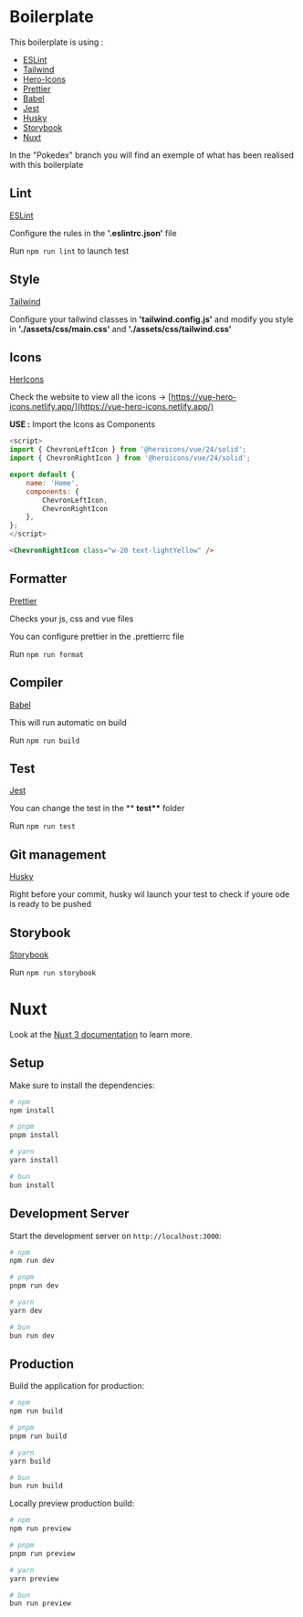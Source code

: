 # Boilerplate

This boilerplate is using :

- [ESLint](#lint)
- [Tailwind](#style)
- [Hero-Icons](#icons)
- [Prettier](#formatter)
- [Babel](#compiler)
- [Jest](#test)
- [Husky](#compiler)
- [Storybook](#stoybook)
- [Nuxt](#git-management)

In the "Pokedex" branch you will find an exemple of what has been realised with this boilerplate

## Lint

[ESLint](https://eslint.org/docs/latest/use/getting-started)

Configure the rules in the **'.eslintrc.json'** file

Run `npm run lint` to launch test

## Style

[Tailwind](https://tailwindcss.com/docs/installation)

Configure your tailwind classes in **'tailwind.config.js'** and modify you style in **'./assets/css/main.css'** and **'./assets/css/tailwind.css'**

## Icons

[HerIcons](https://vue-hero-icons.netlify.app/)

Check the website to view all the icons -> [https://vue-hero-icons.netlify.app/](https://vue-hero-icons.netlify.app/)

**USE :** Import the Icons as Components

```js
<script>
import { ChevronLeftIcon } from '@heroicons/vue/24/solid';
import { ChevronRightIcon } from '@heroicons/vue/24/solid';

export default {
    name: 'Home',
    components: {
        ChevronLeftIcon,
        ChevronRightIcon
    },
};
</script>
```

```html
<ChevronRightIcon class="w-20 text-lightYellow" />
```

## Formatter

[Prettier](https://prettier.io/docs/en/install)

Checks your js, css and vue files

You can configure prettier in the .prettierrc file

Run `npm run format`

## Compiler

[Babel](https://babeljs.io/setup#installation)

This will run automatic on build

Run `npm run build`

## Test

[Jest](<[https://babeljs.io/setup#installation](https://jestjs.io/docs/getting-started)>)

You can change the test in the \*\* **test\*\*** folder

Run `npm run test`

## Git management

[Husky](https://typicode.github.io/husky/getting-started.html)

Right before your commit, husky wil launch your test to check if youre ode is ready to be pushed

## Storybook

[Storybook](<[https://typicode.github.io/husky/getting-started.html](https://storybook.nuxtjs.org/)>)

Run `npm run storybook`

# Nuxt

Look at the [Nuxt 3 documentation](https://nuxt.com/docs/getting-started/introduction) to learn more.

## Setup

Make sure to install the dependencies:

```bash
# npm
npm install

# pnpm
pnpm install

# yarn
yarn install

# bun
bun install
```

## Development Server

Start the development server on `http://localhost:3000`:

```bash
# npm
npm run dev

# pnpm
pnpm run dev

# yarn
yarn dev

# bun
bun run dev
```

## Production

Build the application for production:

```bash
# npm
npm run build

# pnpm
pnpm run build

# yarn
yarn build

# bun
bun run build
```

Locally preview production build:

```bash
# npm
npm run preview

# pnpm
pnpm run preview

# yarn
yarn preview

# bun
bun run preview
```
